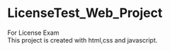 # LicenseTest_Web_Project
For License Exam </br>
This project is created with html,css and javascript.
